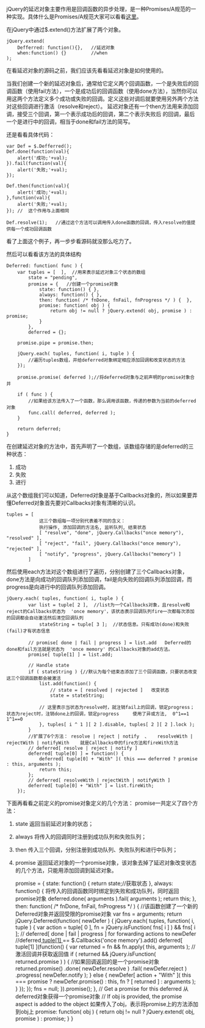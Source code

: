 jQuery的延迟对象主要作用是回调函数的异步处理，是一种Promises/A规范的一种实现。具体什么是Promises/A规范大家可以看看[这里](http://blog.csdn.net/qq_16339527/article/details/53097891)。

在jQuery中通过$.extend()方法扩展了两个对象。
    
    jQuery.extend(
    	Defferred: function(){},   //延迟对象
    	when:function() {}		   //when
    );

在看延迟对象的源码之前，我们应该先看看延迟对象是如何使用的。

当我们创建一个新的延迟对象后，通常给它定义两个回调函数，一个是失败后的回调函数（使用fail方法），一个是成功后的回调函数（使用done方法），当然你可以用这两个方法定义多个成功或失败的回调。定义这些对调后就要使用另外两个方法对这些回调进行激活（resolve和reject）。
延迟对象还有一个then方法用来添加回调，接受三个回调，第一个表示成功后的回调，第二个表示失败后 的回调，最后一个是进行中的回调，相当于done和fail方法的简写。

还是看看具体代码：

	var Def = $.Defferred();
	Def.done(function(val){
		alert('成功;'+val);
	}).fail(function(val){
		alert('失败;'+val);
	});
	
	Def.then(function(val){
		alert('成功;'+val);
	},function(val){
		alert('失败;'+val);
	});	//	这个作用与上面相同

	Def.resolve(1);   //通过这个方法可以调用传入done函数的回调，传入resolve的值提供每一个成功回调函数


看了上面这个例子，再一步步看源码就没那么吃力了。

然后可以看看该方法的具体结构

	Deferred: function( func ) {
		var tuples = [	],  //用来表示延迟对象三个状态的数组
			state = "pending",
			promise = {   //创建一个promise对象
				state: function() { },
				always: function() { },
				then: function( /* fnDone, fnFail, fnProgress */ ) {  },
				promise: function( obj ) {
					return obj != null ? jQuery.extend( obj, promise ) : promise;
				}
			},
			deferred = {};

		promise.pipe = promise.then;
		
		jQuery.each( tuples, function( i, tuple ) { 
			//遍历tuples数组，并给deferred对象绑定相应添加回调和改变状态的方法
		});

		promise.promise( deferred );//将deferred对象与之前声明的promise对象合并

		if ( func ) {  
			//如果给该方法传入了一个函数，那么调用该函数，传递的参数为当前的deferred对象
			func.call( deferred, deferred );
		}

		return deferred;
	}


在创建延迟对象的方法中，首先声明了一个数组，该数组存储的是deferred的三种状态：
1. 成功
2. 失败
3. 进行

从这个数组我们可以知道，Deferred对象是基于Callbacks对象的，所以如果要弄懂Deferred对象首先要对Callbacks对象有清晰的认识。

	tuples = [
		        这三个数组每一项分别代表着不同的含义：
				执行操作, 添加回调的方法名, 监听队列, 结束状态
				[ "resolve", "done", jQuery.Callbacks("once memory"), "resolved" ],
				[ "reject", "fail", jQuery.Callbacks("once memory"), "rejected" ],
				[ "notify", "progress", jQuery.Callbacks("memory") ]
			]

然后使用each方法对这个数组进行了遍历，分别创建了三个Callbacks对象，done方法是向成功的回调队列添加回调，fail是向失败的回调队列添加回调，而progress是向进行中的回调队列添加回调。

	jQuery.each( tuples, function( i, tuple ) {
			var list = tuple[ 2 ],  //list为一个Callbacks对象，且resolve和reject的Callbacks状态为  'once memory'，该状态表示回调队列fire一次都每次添加的回调都会自动激活然后清空回调队列
				stateString = tuple[ 3 ];  //状态信息。只有成功(done)和失败(fail)才有状态信息

			// promise[ done | fail | progress ] = list.add   Deferred的done和fail方法就是状态为  'once memory' 的Callbacks对象的add方法。
			promise[ tuple[1] ] = list.add;

			// Handle state
			if ( stateString ) {//默认为每个结束态添加了三个回调函数，只要状态改变这三个回调函数都会被激活
				list.add(function() {
					// state = [ resolved | rejected ]   改变状态
					state = stateString;

				// 这里表示当状态为resolve时，就注销fail上的回调，锁定progress；状态为reject时，注销done上的回调，锁定progress     使用了异或方法,  0^1==1   1^1==0
				}, tuples[ i ^ 1 ][ 2 ].disable, tuples[ 2 ][ 2 ].lock );
			}
			//扩展了6个方法： resolve | reject | notify  、   resolveWith | rejectWith | notifyWith    就是Callbacks中的fire方法和fireWith方法
			// deferred[ resolve | reject | notify ]
			deferred[ tuple[0] ] = function() {
				deferred[ tuple[0] + "With" ]( this === deferred ? promise : this, arguments );
				return this;
			};
			// deferred[ resolveWith | rejectWith | notifyWith ]
			deferred[ tuple[0] + "With" ] = list.fireWith;
		});

下面再看看之前定义的promise对象定义的几个方法：
promise一共定义了四个方法：
1. state   返回当前延迟对象的状态；
2. always  将传入的回调同时注册到成功队列和失败队列；
3. then    传入三个回调，分别注册到成功队列、失败队列和进行中队列；
4. promise	返回延迟对象的一个promise对象，该对象去掉了延迟对象改变状态的几个方法，只能用添加回调到延迟对象。



	promise = {
		state: function() {
			return state;//获取状态
		},
		always: function() {
			将传入的回调函数同时绑定到失败和成功队列，同时返回promise对象
			deferred.done( arguments ).fail( arguments );
			return this;
		},
		then: function( /* fnDone, fnFail, fnProgress */ ) {  //该函数创建了一个新的Deferred对象并返回受限的promise对象
			var fns = arguments;
			return jQuery.Deferred(function( newDefer ) {
				jQuery.each( tuples, function( i, tuple ) {
					var action = tuple[ 0 ],
						fn = jQuery.isFunction( fns[ i ] ) && fns[ i ];
					// deferred[ done | fail | progress ] for forwarding actions to newDefer //deferred[ tuple[1] ]() == $.Callbacks('once memory').add()
					deferred[ tuple[1] ](function() {
						var returned = fn && fn.apply( this, arguments );   //激活回调并获取返回值
						if ( returned && jQuery.isFunction( returned.promise ) ) { //如果回调返回的是一个promise对象
							returned.promise()
								.done( newDefer.resolve )
								.fail( newDefer.reject )
								.progress( newDefer.notify );
						} else {
							newDefer[ action + "With" ]( this === promise ? newDefer.promise() : this, fn ? [ returned ] : arguments );
						}
					});
				});
				fns = null;
			}).promise();
		},
		// Get a promise for this deferred  从deferred对象获得一个promise对象
		// If obj is provided, the promise aspect is added to the object  如果传入了obj，表示将promise上的方法添加到obj上
		promise: function( obj ) {
			return obj != null ? jQuery.extend( obj, promise ) : promise;
		}
	}

